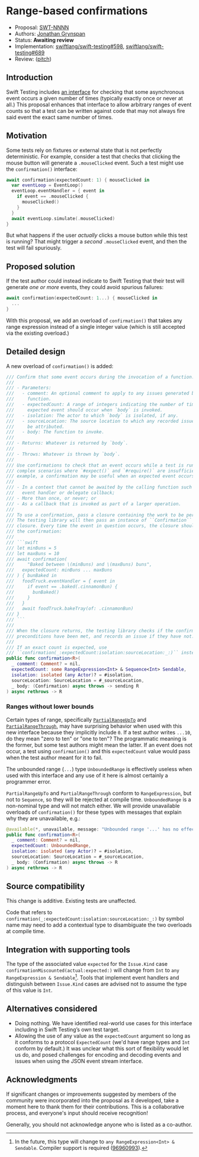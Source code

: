 # Range-based confirmations

* Proposal: [SWT-NNNN](NNNN-ranged-confirmations.md)
* Authors: [Jonathan Grynspan](https://github.com/grynspan)
* Status: **Awaiting review**
* Implementation: [swiftlang/swift-testing#598](https://github.com/swiftlang/swift-testing/pull/598), [swiftlang/swift-testing#689](https://github.com/swiftlang/swift-testing/pull689)
* Review: ([pitch](https://forums.swift.org/t/pitch-range-based-confirmations/74589))

## Introduction

Swift Testing includes [an interface](https://swiftpackageindex.com/swiftlang/swift-testing/main/documentation/testing/confirmation(_:expectedcount:isolation:sourcelocation:_:))
for checking that some asynchronous event occurs a given number of times
(typically exactly once or never at all.) This proposal enhances that interface
to allow arbitrary ranges of event counts so that a test can be written against
code that may not always fire said event the exact same number of times.

## Motivation

Some tests rely on fixtures or external state that is not perfectly
deterministic. For example, consider a test that checks that clicking the mouse
button will generate a `.mouseClicked` event. Such a test might use the
`confirmation()` interface:

```swift
await confirmation(expectedCount: 1) { mouseClicked in
  var eventLoop = EventLoop()
  eventLoop.eventHandler = { event in
    if event == .mouseClicked {
      mouseClicked()
    }
  }
  await eventLoop.simulate(.mouseClicked)
}
```

But what happens if the user _actually_ clicks a mouse button while this test is
running? That might trigger a _second_ `.mouseClicked` event, and then the test
will fail spuriously.

## Proposed solution

If the test author could instead indicate to Swift Testing that their test will
generate _one or more_ events, they could avoid spurious failures:

```swift
await confirmation(expectedCount: 1...) { mouseClicked in
  ...
}
```

With this proposal, we add an overload of `confirmation()` that takes any range
expression instead of a single integer value (which is still accepted via the
existing overload.)

## Detailed design

A new overload of `confirmation()` is added:

```swift
/// Confirm that some event occurs during the invocation of a function.
///
/// - Parameters:
///   - comment: An optional comment to apply to any issues generated by this
///     function.
///   - expectedCount: A range of integers indicating the number of times the
///   	expected event should occur when `body` is invoked.
///   - isolation: The actor to which `body` is isolated, if any.
///   - sourceLocation: The source location to which any recorded issues should
///     be attributed.
///   - body: The function to invoke.
///
/// - Returns: Whatever is returned by `body`.
///
/// - Throws: Whatever is thrown by `body`.
///
/// Use confirmations to check that an event occurs while a test is running in
/// complex scenarios where `#expect()` and `#require()` are insufficient. For
/// example, a confirmation may be useful when an expected event occurs:
///
/// - In a context that cannot be awaited by the calling function such as an
///   event handler or delegate callback;
/// - More than once, or never; or
/// - As a callback that is invoked as part of a larger operation.
///
/// To use a confirmation, pass a closure containing the work to be performed.
/// The testing library will then pass an instance of ``Confirmation`` to the
/// closure. Every time the event in question occurs, the closure should call
/// the confirmation:
///
/// ```swift
/// let minBuns = 5
/// let maxBuns = 10
/// await confirmation(
/// 	"Baked between \(minBuns) and \(maxBuns) buns",
///   expectedCount: minBuns ... maxBuns
/// ) { bunBaked in
///   foodTruck.eventHandler = { event in
///     if event == .baked(.cinnamonBun) {
///       bunBaked()
///     }
///   }
///   await foodTruck.bakeTray(of: .cinnamonBun)
/// }
/// ```
///
/// When the closure returns, the testing library checks if the confirmation's
/// preconditions have been met, and records an issue if they have not.
///
/// If an exact count is expected, use
/// ``confirmation(_:expectedCount:isolation:sourceLocation:_:)`` instead.
public func confirmation<R>(
  _ comment: Comment? = nil,
  expectedCount: some RangeExpression<Int> & Sequence<Int> Sendable,
  isolation: isolated (any Actor)? = #isolation,
  sourceLocation: SourceLocation = #_sourceLocation,
  _ body: (Confirmation) async throws -> sending R
) async rethrows -> R
```

### Ranges without lower bounds

Certain types of range, specifically [`PartialRangeUpTo`](https://developer.apple.com/documentation/swift/partialrangeupto)
and [`PartialRangeThrough`](https://developer.apple.com/documentation/swift/partialrangethrough),
may have surprising behavior when used with this new interface because they
implicitly include `0`. If a test author writes `...10`, do they mean "zero to
ten" or "one to ten"? The programmatic meaning is the former, but some test
authors might mean the latter. If an event does not occur, a test using
`confirmation()` and this `expectedCount` value would pass when the test author
meant for it to fail.

The unbounded range (`...`) type `UnboundedRange` is effectively useless when
used with this interface and any use of it here is almost certainly a programmer
error.

`PartialRangeUpTo` and `PartialRangeThrough` conform to `RangeExpression`, but
not to `Sequence`, so they will be rejected at compile time. `UnboundedRange` is
a non-nominal type and will not match either. We will provide unavailable
overloads of `confirmation()` for these types with messages that explain why
they are unavailable, e.g.:

```swift
@available(*, unavailable, message: "Unbounded range '...' has no effect when used with a confirmation.")
public func confirmation<R>(
  _ comment: Comment? = nil,
  expectedCount: UnboundedRange,
  isolation: isolated (any Actor)? = #isolation,
  sourceLocation: SourceLocation = #_sourceLocation,
  _ body: (Confirmation) async throws -> R
) async rethrows -> R
```

## Source compatibility

This change is additive. Existing tests are unaffected.

Code that refers to `confirmation(_:expectedCount:isolation:sourceLocation:_:)`
by symbol name may need to add a contextual type to disambiguate the two
overloads at compile time.

## Integration with supporting tools

The type of the associated value `expected` for the `Issue.Kind` case
`confirmationMiscounted(actual:expected:)` will change from `Int` to
`any RangeExpression & Sendable`[^1]. Tools that implement event handlers and
distinguish between `Issue.Kind` cases are advised not to assume the type of
this value is `Int`.

## Alternatives considered

- Doing nothing. We have identified real-world use cases for this interface
  including in Swift Testing’s own test target.
- Allowing the use of any value as the `expectedCount` argument so long as it
  conforms to a protocol `ExpectedCount` (we'd have range types and `Int`
  conform by default.) It was unclear what this sort of flexibility would let
  us do, and posed challenges for encoding and decoding events and issues when
  using the JSON event stream interface.

## Acknowledgments

If significant changes or improvements suggested by members of the community
were incorporated into the proposal as it developed, take a moment here to thank
them for their contributions. This is a collaborative process, and everyone's
input should receive recognition!

Generally, you should not acknowledge anyone who is listed as a co-author.

[^1]: In the future, this type will change to
      `any RangeExpression<Int> & Sendable`. Compiler support is required
      ([96960993](rdar://96960993)).
